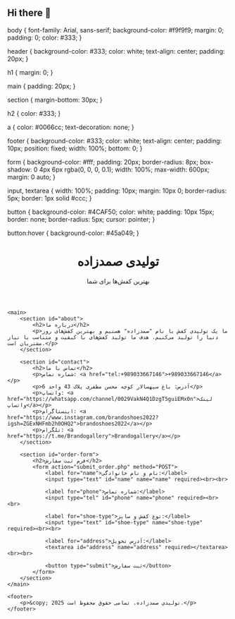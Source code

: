 ## Hi there 👋

<!--
**BrandoShoes/Brandoshoes** is a ✨ _special_ ✨ repository because its `README.md` (this file) appears on your GitHub profile.

Here are some ideas to get you started:

- 🔭 I’m currently working on ...
- 🌱 I’m currently learning ...
- 👯 I’m looking to collaborate on ...
- 🤔 I’m looking for help with ...
- 💬 Ask me about ...
- 📫 How to reach me: ...
- 😄 Pronouns: ...
- ⚡ Fun fact: ...
-->
body {
    font-family: Arial, sans-serif;
    background-color: #f9f9f9;
    margin: 0;
    padding: 0;
    color: #333;
}

header {
    background-color: #333;
    color: white;
    text-align: center;
    padding: 20px;
}

h1 {
    margin: 0;
}

main {
    padding: 20px;
}

section {
    margin-bottom: 30px;
}

h2 {
    color: #333;
}

a {
    color: #0066cc;
    text-decoration: none;
}

footer {
    background-color: #333;
    color: white;
    text-align: center;
    padding: 10px;
    position: fixed;
    width: 100%;
    bottom: 0;
}

form {
    background-color: #fff;
    padding: 20px;
    border-radius: 8px;
    box-shadow: 0 4px 6px rgba(0, 0, 0, 0.1);
    width: 100%;
    max-width: 600px;
    margin: 0 auto;
}

input, textarea {
    width: 100%;
    padding: 10px;
    margin: 10px 0;
    border-radius: 5px;
    border: 1px solid #ccc;
}

button {
    background-color: #4CAF50;
    color: white;
    padding: 10px 15px;
    border: none;
    border-radius: 5px;
    cursor: pointer;
}

button:hover {
    background-color: #45a049;
}<!DOCTYPE html>
<html lang="fa">
<head>
    <meta charset="UTF-8">
    <meta name="viewport" content="width=device-width, initial-scale=1.0">
    <title>تولیدی صمدزاده</title>
    <link rel="stylesheet" href="styles.css">
</head>
<body>
    <header>
        <h1>تولیدی صمدزاده</h1>
        <p>بهترین کفش‌ها برای شما</p>
    </header>

    <main>
        <section id="about">
            <h2>درباره ما</h2>
            <p>ما یک تولیدی کفش با نام "صمدزاده" هستیم و بهترین کفش‌های روز دنیا را تولید می‌کنیم. هدف ما تولید کفش‌های با کیفیت و متناسب با نیاز مشتریان است.</p>
        </section>

        <section id="contact">
            <h2>تماس با ما</h2>
            <p>شماره تماس: <a href="tel:+989033667146">+989033667146</a></p>
            <p>آدرس: باغ سپهسالار کوچه محسن مظفری پلاک 43 واحد 6</p>
            <p>واتساپ: <a href="https://whatsapp.com/channel/0029VakN4Q1DzgT5guiEMx0n">لینک واتساپ</a></p>
            <p>اینستاگرام: <a href="https://www.instagram.com/brandoshoes2022?igsh=ZGExNHFmb2h0OHQ2">brandoshoes2022</a></p>
            <p>تلگرام: <a href="https://t.me/Brandogallery">Brandogallery</a></p>
        </section>

        <section id="order-form">
            <h2>فرم ثبت سفارش</h2>
            <form action="submit_order.php" method="POST">
                <label for="name">نام و نام خانوادگی:</label>
                <input type="text" id="name" name="name" required><br><br>

                <label for="phone">شماره تماس:</label>
                <input type="tel" id="phone" name="phone" required><br><br>

                <label for="shoe-type">نوع کفش و سایز:</label>
                <input type="text" id="shoe-type" name="shoe-type" required><br><br>

                <label for="address">آدرس تحویل:</label>
                <textarea id="address" name="address" required></textarea><br><br>

                <button type="submit">ثبت سفارش</button>
            </form>
        </section>
    </main>

    <footer>
        <p>&copy; 2025 توليدي صمدزاده. تمامی حقوق محفوظ است.</p>
    </footer>
</body>
</html>
